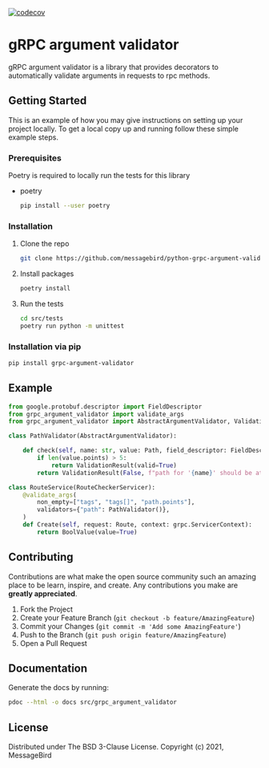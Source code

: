 [![codecov](https://codecov.io/gh/messagebird/python-grpc-argument-validator/branch/master/graph/badge.svg)](https://codecov.io/gh/messagebird/python-grpc-argument-validator)

# gRPC argument validator
gRPC argument validator is a library that provides decorators to automatically validate arguments in requests to rpc methods.

<!-- GETTING STARTED -->
## Getting Started

This is an example of how you may give instructions on setting up your project locally.
To get a local copy up and running follow these simple example steps.

### Prerequisites

Poetry is required to locally run the tests for this library
* poetry
  ```sh
  pip install --user poetry
  ```

### Installation
1. Clone the repo
   ```sh
   git clone https://github.com/messagebird/python-grpc-argument-validator.git
   ```
2. Install packages
   ```sh
   poetry install
   ```
3. Run the tests
   ```sh
   cd src/tests
   poetry run python -m unittest
   ```

### Installation via pip
```sh
pip install grpc-argument-validator
```


<!-- USAGE EXAMPLES -->
## Example
```python
from google.protobuf.descriptor import FieldDescriptor
from grpc_argument_validator import validate_args
from grpc_argument_validator import AbstractArgumentValidator, ValidationResult, ValidationContext

class PathValidator(AbstractArgumentValidator):

    def check(self, name: str, value: Path, field_descriptor: FieldDescriptor, validation_context: ValidationContext) -> ValidationResult:
        if len(value.points) > 5:
            return ValidationResult(valid=True)
        return ValidationResult(False, f"path for '{name}' should be at least five points long")

class RouteService(RouteCheckerServicer):
    @validate_args(
        non_empty=["tags", "tags[]", "path.points"],
        validators={"path": PathValidator()},
    )
    def Create(self, request: Route, context: grpc.ServicerContext):
        return BoolValue(value=True)
```




<!-- CONTRIBUTING -->
## Contributing

Contributions are what make the open source community such an amazing place to be learn, inspire, and create. Any contributions you make are **greatly appreciated**.

1. Fork the Project
2. Create your Feature Branch (`git checkout -b feature/AmazingFeature`)
3. Commit your Changes (`git commit -m 'Add some AmazingFeature'`)
4. Push to the Branch (`git push origin feature/AmazingFeature`)
5. Open a Pull Request


## Documentation
Generate the docs by running:
```sh
pdoc --html -o docs src/grpc_argument_validator
```


<!-- LICENSE -->
## License

Distributed under The BSD 3-Clause License. Copyright (c) 2021, MessageBird
